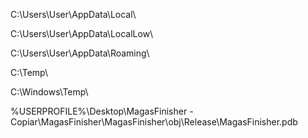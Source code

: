 C:\Users\User\AppData\Local\

C:\Users\User\AppData\LocalLow\

C:\Users\User\AppData\Roaming\

C:\Temp\

C:\Windows\Temp\

%USERPROFILE%\Desktop\MagasFinisher - Copiar\MagasFinisher\MagasFinisher\obj\Release\MagasFinisher.pdb 
